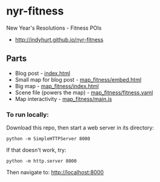 # nyr-fitness
New Year's Resolutions - Fitness POIs

* http://indyhurt.github.io/nyr-fitness

## Parts

* Blog post - [index.html](index.html)
* Small map for blog post - [map_fitness/embed.html](map_fitness/embed.html)
* Big map - [map_fitness/index.html](map_fitness/index.html)
* Scene file (powers the map) - [map_fitness/fitness.yaml](map_fitness/fitness.yaml#L697-L761)
* Map interactivity - [map_fitness/main.js](map/main.js)


### To run locally:

Download this repo, then start a web server in its directory:

    python -m SimpleHTTPServer 8000
    
If that doesn't work, try:

    python -m http.server 8000
    
Then navigate to: [http://localhost:8000](http://localhost:8000)
